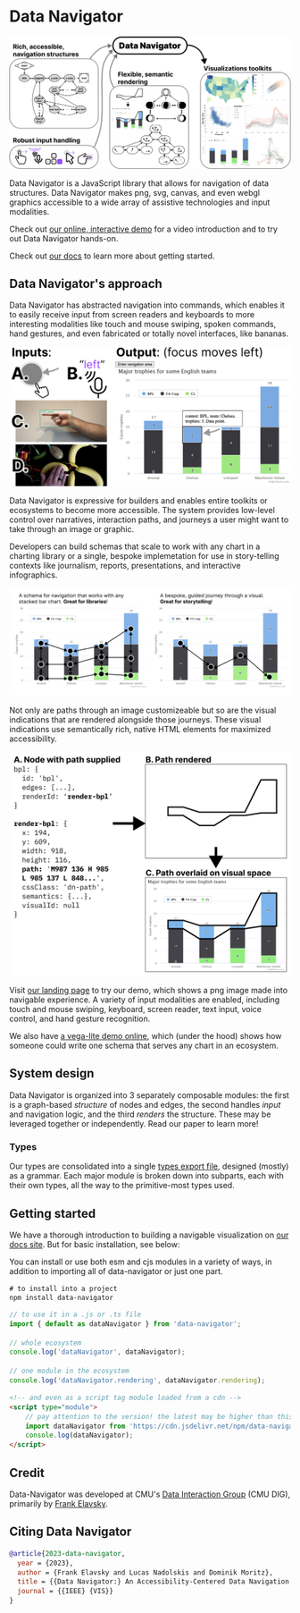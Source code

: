 # Data Navigator

![Data Navigator provides visualization toolkits with rich, accessible navigation structures, robust input handling, and flexible, semantic rendering.](https://raw.githubusercontent.com/cmudig/data-navigator/main/assets/data_navigator.png)

Data Navigator is a JavaScript library that allows for navigation of data structures. Data Navigator makes png, svg, canvas, and even webgl graphics accessible to a wide array of assistive technologies and input modalities.

Check out [our online, interactive demo](http://dig.cmu.edu/data-navigator/) for a video introduction and to try out Data Navigator hands-on.

Check out [our docs](http://dig.cmu.edu/data-navigator/docs.html) to learn more about getting started.

## Data Navigator's approach

Data Navigator has abstracted navigation into commands, which enables it to easily receive input from screen readers and keyboards to more interesting modalities like touch and mouse swiping, spoken commands, hand gestures, and even fabricated or totally novel interfaces, like bananas.

![Image in two parts. First part: Inputs: A. Hand swiping. B: Speaking "left." C. A hand gesture on camera. D. Bananas. Second part: Output: (focus moves left) A focus indicator has moved on a bar chart from one stacked bar to another on its left.](https://raw.githubusercontent.com/cmudig/data-navigator/main/assets/inputs.png)

Data Navigator is expressive for builders and enables entire toolkits or ecosystems to become more accessible. The system provides low-level control over narratives, interaction paths, and journeys a user might want to take through an image or graphic.

Developers can build schemas that scale to work with any chart in a charting library or a single, bespoke implemetation for use in story-telling contexts like journalism, reports, presentations, and interactive infographics.

![Image in two parts. First part: A schema for navigation that works with any stacked bar chart. Great for libraries! A complex schema is shown over a stacked bar chart with up, down, left, and right directions. Second part: A bespoke, guided journey through a visual. Great for storytelling! A simple navigation path is shown going through the image.](https://raw.githubusercontent.com/cmudig/data-navigator/main/assets/journey.png)

Not only are paths through an image customizeable but so are the visual indications that are rendered alongside those journeys. These visual indications use semantically rich, native HTML elements for maximized accessibility.

![Code used to render a path that looks like an outline and then place that outline over visual elements on a data visualization.](https://raw.githubusercontent.com/cmudig/data-navigator/main/assets/path.png)

Visit [our landing page](http://dig.cmu.edu/data-navigator/) to try our demo, which shows a png image made into navigable experience. A variety of input modalities are enabled, including touch and mouse swiping, keyboard, screen reader, text input, voice control, and hand gesture recognition.

We also have [a vega-lite demo online](https://dig.cmu.edu/data-navigator/vega-lite.html), which (under the hood) shows how someone could write one schema that serves any chart in an ecosystem.

## System design

Data Navigator is organized into 3 separately composable modules: the first is a graph-based _structure_ of nodes and edges, the second handles _input_ and navigation logic, and the third _renders_ the structure. These may be leveraged together or independently. Read our paper to learn more!

### Types

Our types are consolidated into a single [types export file](./src/data-navigator.ts), designed (mostly) as a grammar. Each major module is broken down into subparts, each with their own types, all the way to the primitive-most types used.

## Getting started

We have a thorough introduction to building a navigable visualization on [our docs site](http://dig.cmu.edu/data-navigator/docs.html). But for basic installation, see below:

You can install or use both esm and cjs modules in a variety of ways, in addition to importing all of data-navigator or just one part.

```
# to install into a project
npm install data-navigator
```

```js
// to use it in a .js or .ts file
import { default as dataNavigator } from 'data-navigator';

// whole ecosystem
console.log('dataNavigator', dataNavigator);

// one module in the ecosystem
console.log('dataNavigator.rendering', dataNavigator.rendering);
```

```html
<!-- and even as a script tag module loaded from a cdn -->
<script type="module">
    // pay attention to the version! the latest may be higher than this example
    import dataNavigator from 'https://cdn.jsdelivr.net/npm/data-navigator@2.2.0/dist/index.mjs';
    console.log(dataNavigator);
</script>
```

## Credit

Data-Navigator was developed at CMU's [Data Interaction Group](https://dig.cmu.edu/) (CMU DIG), primarily by [Frank Elavsky](https://frank.computer).

## Citing Data Navigator

```bib
@article{2023-data-navigator,
  year = {2023},
  author = {Frank Elavsky and Lucas Nadolskis and Dominik Moritz},
  title = {{Data Navigator:} An Accessibility-Centered Data Navigation Toolkit},
  journal = {{IEEE} {VIS}}
}
```
